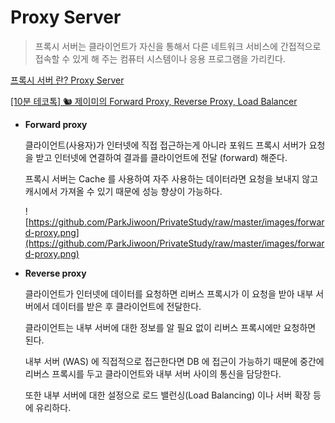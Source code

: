 # Proxy Server

> 프록시 서버는 클라이언트가 자신을 통해서 다른 네트워크 서비스에 간접적으로 접속할 수 있게 해 주는 컴퓨터 시스템이나 응용 프로그램을 가리킨다.
> 

[프록시 서버 란? Proxy Server](https://cheershennah.tistory.com/139)

[[10분 테코톡] 🐿 제이미의 Forward Proxy, Reverse Proxy, Load Balancer](https://youtu.be/YxwYhenZ3BE)

- **Forward proxy**
    
    클라이언트(사용자)가 인터넷에 직접 접근하는게 아니라 포워드 프록시 서버가 요청을 받고 인터넷에 연결하여 결과를 클라이언트에 전달 (forward) 해준다.
    
    프록시 서버는 Cache 를 사용하여 자주 사용하는 데이터라면 요청을 보내지 않고 캐시에서 가져올 수 있기 때문에 성능 향상이 가능하다.
    
    ![https://github.com/ParkJiwoon/PrivateStudy/raw/master/images/forward-proxy.png](https://github.com/ParkJiwoon/PrivateStudy/raw/master/images/forward-proxy.png)
    
- **Reverse proxy**
    
    클라이언트가 인터넷에 데이터를 요청하면 리버스 프록시가 이 요청을 받아 내부 서버에서 데이터를 받은 후 클라이언트에 전달한다.
    
    클라이언트는 내부 서버에 대한 정보를 알 필요 없이 리버스 프록시에만 요청하면 된다.
    
    내부 서버 (WAS) 에 직접적으로 접근한다면 DB 에 접근이 가능하기 때문에 중간에 리버스 프록시를 두고 클라이언트와 내부 서버 사이의 통신을 담당한다.
    
    또한 내부 서버에 대한 설정으로 로드 밸런싱(Load Balancing) 이나 서버 확장 등에 유리하다.
